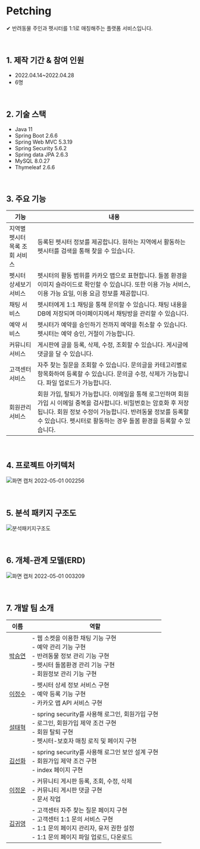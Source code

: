 # Petching
✔ 반려동물 주인과 펫시터를 1:1로 매칭해주는 플랫폼 서비스입니다.

<br>

## 1. 제작 기간 & 참여 인원
- 2022.04.14~2022.04.28
- 6명

<br>

## 2. 기술 스택
- Java 11
- Spring Boot 2.6.6
- Spring Web MVC 5.3.19
- Spring Security 5.6.2
- Spring data JPA 2.6.3
- MySQL 8.0.27
- Thymeleaf 2.6.6

<br>

## 3. 주요 기능
|기능|내용|
|--|--|
|지역별 펫시터 목록 조회 서비스|등록된 펫시터 정보를 제공합니다. 원하는 지역에서 활동하는 펫시터를 검색을 통해 찾을 수 있습니다.|
|펫시터 상세보기 서비스|펫시터의 활동 범위를 카카오 맵으로 표현합니다. 돌봄 환경을 이미지 슬라이드로 확인할 수 있습니다. 또한 이용 가능 서비스, 이용 가능 요일, 이용 요금 정보를 제공합니다.|
|채팅 서비스|펫시터에게 1:1 채팅을 통해 문의할 수 있습니다. 채팅 내용을 DB에 저장되며 마이페이지에서 채팅방을 관리할 수 있습니다.|
|예약 서비스|펫시터가 예약을 승인하기 전까지 예약을 취소할 수 있습니다. 펫시터는 예약 승인, 거절이 가능합니다.|
|커뮤니티 서비스|게시판에 글을 등록, 삭제, 수정, 조회할 수 있습니다. 게시글에 댓글을 달 수 있습니다.|
|고객센터 서비스|자주 찾는 질문을 조회할 수 있습니다. 문의글을 카테고리별로 항목화하여 등록할 수 있습니다. 문의글 수정, 삭제가 가능합니다. 파일 업로드가 가능합니다.|
|회원관리 서비스|회원 가입, 탈퇴가 가능합니다. 이메일을 통해 로그인하며 회원가입 시 이메일 중복을 검사합니다. 비밀번호는 암호화 후 저장됩니다. 회원 정보 수정이 가능합니다. 반려동물 정보를 등록할 수 있습니다. 펫시터로 활동하는 경우 돌봄 환경을 등록할 수 있습니다.|

<br>

## 4. 프로젝트 아키텍처
![화면 캡처 2022-05-01 002256](https://user-images.githubusercontent.com/65762496/166111758-9647d44e-eeae-4559-b28e-397a53e6fa89.png)

<br>

## 5. 분석 패키지 구조도 
![분석패키지구조도](https://user-images.githubusercontent.com/65762496/166111849-381540a5-3f54-48e7-af15-874fc04c9690.png)

<br>

## 6. 개체-관계 모델(ERD)
![화면 캡처 2022-05-01 003209](https://user-images.githubusercontent.com/65762496/166112107-e469986b-4cfa-44ec-b65f-807d8afeca21.png)

<br>

## 7. 개발 팀 소개
|이름|역할|
|--|--|
|[박승연](https://github.com/seungyeonpark)|- 웹 소켓을 이용한 채팅 기능 구현 <br>- 예약 관리 기능 구현 <br> - 반려동물 정보 관리 기능 구현 <br>- 펫시터 돌봄환경 관리 기능 구현 <br>- 회원정보 관리 기능 구현|
|[이정수](https://github.com/2cleanwater)|- 펫시터 상세 정보 서비스 구현 <br>- 예약 등록 기능 구현 <br>- 카카오 맵 API 서비스 구현|
|[설태혁](https://github.com/seoltaehyeok)|- spring security를 사용해 로그인, 회원가입 구현 <br>- 로그인, 회원가입 제약 조건 구현 <br>- 회원 탈퇴 구현 <br>- 펫시터-보호자 매칭 로직 및 페이지 구현|
|[김선화](https://github.com/hhhhhsh)|- spring security를 사용해 로그인 보안 설계 구현 <br>- 회원가입 제약 조건 구현 <br>- index 페이지 구현|
|[이정운](https://github.com/wjddns0882)|- 커뮤니티 게시판 등록, 조회, 수정, 삭제 <br>- 커뮤니티 게시판 댓글 구현 <br>- 문서 작업|
|[김귀영](https://github.com/Onlwu)|- 고객센터 자주 찾는 질문 페이지 구현 <br>- 고객센터 1:1 문의 서비스 구현 <br>- 1:1 문의 페이지 관리자, 유저 권한 설정 <br>- 1:1 문의 페이지 파일 업로드, 다운로드|

